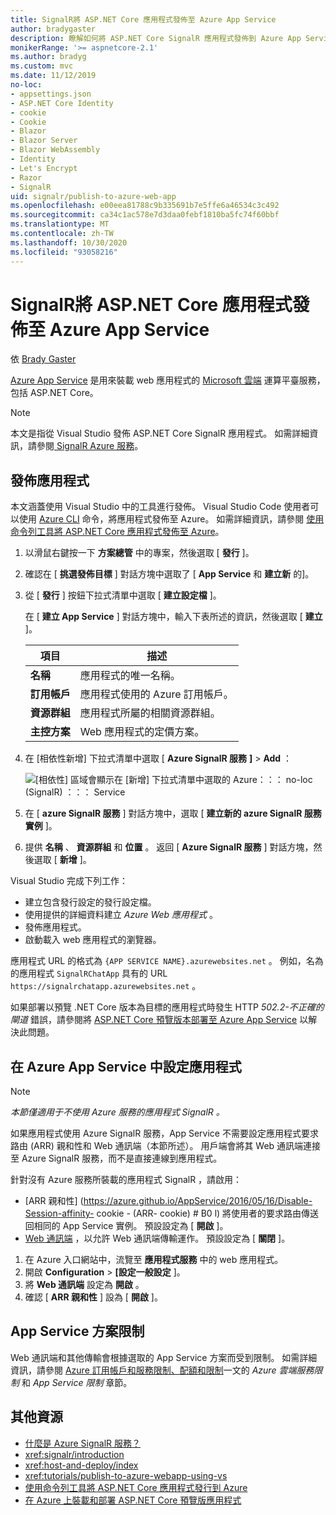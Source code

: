 ```yaml
---
title: SignalR將 ASP.NET Core 應用程式發佈至 Azure App Service
author: bradygaster
description: 瞭解如何將 ASP.NET Core SignalR 應用程式發佈到 Azure App Service。
monikerRange: '>= aspnetcore-2.1'
ms.author: bradyg
ms.custom: mvc
ms.date: 11/12/2019
no-loc:
- appsettings.json
- ASP.NET Core Identity
- cookie
- Cookie
- Blazor
- Blazor Server
- Blazor WebAssembly
- Identity
- Let's Encrypt
- Razor
- SignalR
uid: signalr/publish-to-azure-web-app
ms.openlocfilehash: e00eea81788c9b335691b7e5ffe6a46534c3c492
ms.sourcegitcommit: ca34c1ac578e7d3daa0febf1810ba5fc74f60bbf
ms.translationtype: MT
ms.contentlocale: zh-TW
ms.lasthandoff: 10/30/2020
ms.locfileid: "93058216"
---
```

# <a name="publish-an-aspnet-core-no-locsignalr-app-to-azure-app-service"></a>SignalR將 ASP.NET Core 應用程式發佈至 Azure App Service

依 [Brady Gaster](https://twitter.com/bradygaster)

[Azure App Service](/azure/app-service/app-service-web-overview) 是用來裝載 web 應用程式的 [Microsoft 雲端](https://azure.microsoft.com/) 運算平臺服務，包括 ASP.NET Core。

> [!NOTE]
> 本文是指從 Visual Studio 發佈 ASP.NET Core SignalR 應用程式。 如需詳細資訊，請參閱[ SignalR Azure 服務](https://azure.microsoft.com/services/signalr-service)。

## <a name="publish-the-app"></a>發佈應用程式

本文涵蓋使用 Visual Studio 中的工具進行發佈。 Visual Studio Code 使用者可以使用 [Azure CLI](/cli/azure) 命令，將應用程式發佈至 Azure。 如需詳細資訊，請參閱 [使用命令列工具將 ASP.NET Core 應用程式發佈至 Azure](/azure/app-service/app-service-web-get-started-dotnet)。

1. 以滑鼠右鍵按一下 **方案總管** 中的專案，然後選取 [ **發行** ]。

1. 確認在 [ **挑選發佈目標** ] 對話方塊中選取了 [ **App Service** 和 **建立新** 的]。

1. 從 [ **發行** ] 按鈕下拉式清單中選取 [ **建立設定檔** ]。

   在 [ **建立 App Service** ] 對話方塊中，輸入下表所述的資訊，然後選取 [ **建立** ]。

   | 項目               | 描述 |
   | ------------------ | ----------- |
   | **名稱**           | 應用程式的唯一名稱。 |
   | **訂用帳戶**   | 應用程式使用的 Azure 訂用帳戶。 |
   | **資源群組** | 應用程式所屬的相關資源群組。 |
   | **主控方案**   | Web 應用程式的定價方案。 |

1. 在 [相依性新增] 下拉式清單中選取 [ **Azure SignalR 服務** **]**  >  **Add** ：

   ![[相依性] 區域會顯示在 [新增] 下拉式清單中選取的 Azure：：： no-loc (SignalR) ：：： Service](publish-to-azure-web-app/_static/signalr-service-dependency.png)

1. 在 [ **azure SignalR 服務** ] 對話方塊中，選取 [ **建立新的 azure SignalR 服務實例** ]。

1. 提供 **名稱** 、 **資源群組** 和 **位置** 。 返回 [ **Azure SignalR 服務** ] 對話方塊，然後選取 [ **新增** ]。

Visual Studio 完成下列工作：

* 建立包含發行設定的發行設定檔。
* 使用提供的詳細資料建立 *Azure Web 應用程式* 。
* 發佈應用程式。
* 啟動載入 web 應用程式的瀏覽器。

應用程式 URL 的格式為 `{APP SERVICE NAME}.azurewebsites.net` 。 例如，名為的應用程式 `SignalRChatApp` 具有的 URL `https://signalrchatapp.azurewebsites.net` 。

如果部署以預覽 .NET Core 版本為目標的應用程式時發生 HTTP *502.2-不正確的閘道* 錯誤，請參閱將 [ASP.NET Core 預覽版本部署至 Azure App Service](xref:host-and-deploy/azure-apps/index#deploy-aspnet-core-preview-release-to-azure-app-service) 以解決此問題。

## <a name="configure-the-app-in-azure-app-service"></a>在 Azure App Service 中設定應用程式

> [!NOTE]
> *本節僅適用于不使用 Azure 服務的應用程式 SignalR 。*
>
> 如果應用程式使用 Azure SignalR 服務，App Service 不需要設定應用程式要求路由 (ARR) 親和性和 Web 通訊端（本節所述）。 用戶端會將其 Web 通訊端連接至 Azure SignalR 服務，而不是直接連線到應用程式。

針對沒有 Azure 服務所裝載的應用程式 SignalR ，請啟用：

* [ARR 親和性] (https://azure.github.io/AppService/2016/05/16/Disable-Session-affinity- cookie - (ARR- cookie) # B0 l) 將使用者的要求路由傳送回相同的 App Service 實例。 預設設定為 [ **開啟** ]。
* [Web 通訊端](xref:fundamentals/websockets) ，以允許 Web 通訊端傳輸運作。 預設設定為 [ **關閉** ]。

1. 在 Azure 入口網站中，流覽至 **應用程式服務** 中的 web 應用程式。
1. 開啟 **Configuration**  >  **[設定一般設定** ]。
1. 將 **Web 通訊端** 設定為 **開啟** 。
1. 確認 [ **ARR 親和性** ] 設為 [ **開啟** ]。

## <a name="app-service-plan-limits"></a>App Service 方案限制

Web 通訊端和其他傳輸會根據選取的 App Service 方案而受到限制。 如需詳細資訊，請參閱 [Azure 訂用帳戶和服務限制、配額和限制](/azure/azure-subscription-service-limits#app-service-limits)一文的 *Azure 雲端服務限制* 和 *App Service 限制* 章節。

## <a name="additional-resources"></a>其他資源

* [什麼是 Azure SignalR 服務？](/azure/azure-signalr/signalr-overview)
* <xref:signalr/introduction>
* <xref:host-and-deploy/index>
* <xref:tutorials/publish-to-azure-webapp-using-vs>
* [使用命令列工具將 ASP.NET Core 應用程式發行到 Azure](/azure/app-service/app-service-web-get-started-dotnet)
* [在 Azure 上裝載和部署 ASP.NET Core 預覽版應用程式](xref:host-and-deploy/azure-apps/index#deploy-aspnet-core-preview-release-to-azure-app-service)
